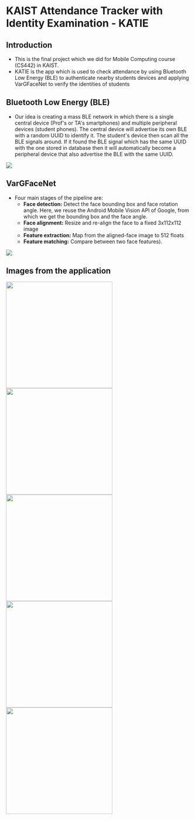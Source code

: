# KAIST Attendance Tracker with Identity Examination - KATIE

## Introduction
- This is the final project which we did for Mobile Computing course (CS442) in KAIST.
- KATIE is the app which is used to check attendance by using Bluetooth Low Energy (BLE) to authenticate nearby students devices and applying VarGFaceNet to verify the identities of students

## Bluetooth Low Energy (BLE)

- Our idea is creating a mass BLE network in which there is a single central device (Prof's or TA's smartphones) and multiple peripheral devices (student phones). The central device will advertise its own BLE with a random UUID to identify it. The student's device then scan all the BLE signals around. If it found the BLE signal which has the same UUID with the one stored in database then it will automatically become a peripheral device that also advertise the BLE with the same UUID.

![](https://i.imgur.com/R4PgqWL.png)


## VarGFaceNet

- Four main stages of the pipeline are: 
    - **Face detection:** Detect the face bounding box and face rotation angle. Here, we reuse the Android Mobile Vision API of Google, from which we get the bounding box and the face angle.
    - **Face alignment:** Resize and re-align the face to a fixed 3x112x112 image
    - **Feature extraction:** Map from the aligned-face image to 512 floats
    - **Feature matching:** Compare between two face features).


![](https://i.imgur.com/ZMO2Ue3.png)


## Images from the application

<img width = "290" src="https://i.imgur.com/gCkSqR7.jpg"> <img width = "290" src="https://i.imgur.com/LTtQh7N.jpg"> <img width = "290" src="https://i.imgur.com/JHQt0Lw.jpg"> <img width = "290" src="https://i.imgur.com/XUZZN77.jpg"> <img width="290" src="https://i.imgur.com/ewXOUTq.png">




